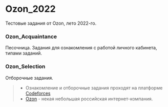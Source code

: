 # Ozon_2022
 Тестовые задания от Ozon, лето 2022-го.

 ### Ozon_Acquaintance
 Песочница. Задания для ознакомления с работой личного кабинета, типами заданий.

 ### Ozon_Selection
 Отборочные задания.

> - Ознакомление и отборочные задания проходят на платформе [Codeforces](https://codeforces.com/)
> - [Ozon](https://ozon.com/) - некая небольшая российская интернет-компания.